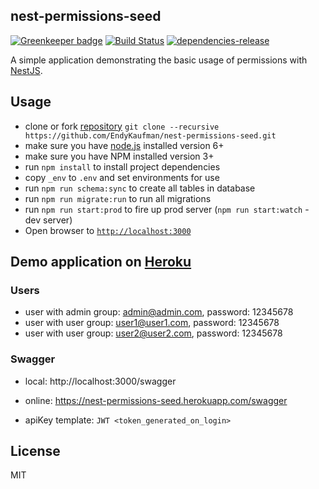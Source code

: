 ## nest-permissions-seed
[![Greenkeeper badge](https://badges.greenkeeper.io/EndyKaufman/nest-permissions-seed.svg)](https://greenkeeper.io/)
[![Build Status][travis-image]][travis-url]
[![dependencies-release][dependencies-image]][dependencies-url]


A simple application demonstrating the basic usage of permissions with [NestJS](https://nestjs.com).

## Usage
- clone or fork [repository](https://github.com/EndyKaufman/nest-permissions-seed.git) `git clone --recursive https://github.com/EndyKaufman/nest-permissions-seed.git`
- make sure you have [node.js](https://nodejs.org/) installed version 6+
- make sure you have NPM installed version 3+
- run `npm install` to install project dependencies
- copy `_env` to `.env` and set environments for use
- run `npm run schema:sync` to create all tables in database 
- run `npm run migrate:run` to run all migrations
- run `npm run start:prod` to fire up prod server (`npm run start:watch` - dev server)
- Open browser to [`http://localhost:3000`](http://localhost:3000)

## Demo application on [Heroku](https://nest-permissions-seed.herokuapp.com)

### Users
- user with admin group: admin@admin.com, password: 12345678
- user with user group: user1@user1.com, password: 12345678
- user with user group: user2@user2.com, password: 12345678

### Swagger
- local: http://localhost:3000/swagger
- online: https://nest-permissions-seed.herokuapp.com/swagger

- apiKey template: ```JWT <token_generated_on_login>```


## License

MIT

[travis-image]: https://travis-ci.org/EndyKaufman/nest-permissions-seed.svg?branch=master
[travis-url]: https://travis-ci.org/EndyKaufman/nest-permissions-seed
[dependencies-image]: https://david-dm.org/EndyKaufman/nest-permissions-seed/status.svg
[dependencies-url]: https://david-dm.org/EndyKaufman/nest-permissions-seed
